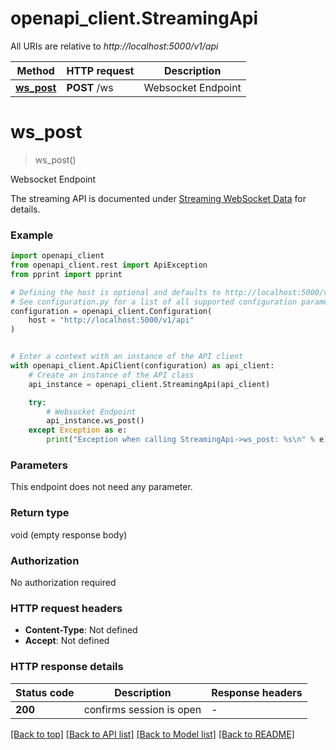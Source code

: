 # openapi_client.StreamingApi

All URIs are relative to *http://localhost:5000/v1/api*

Method | HTTP request | Description
------------- | ------------- | -------------
[**ws_post**](StreamingApi.md#ws_post) | **POST** /ws | Websocket Endpoint


# **ws_post**
> ws_post()

Websocket Endpoint

The streaming API is documented under [Streaming WebSocket Data](https://interactivebrokers.github.io/cpwebapi/RealtimeSubscription.html) for details.

### Example


```python
import openapi_client
from openapi_client.rest import ApiException
from pprint import pprint

# Defining the host is optional and defaults to http://localhost:5000/v1/api
# See configuration.py for a list of all supported configuration parameters.
configuration = openapi_client.Configuration(
    host = "http://localhost:5000/v1/api"
)


# Enter a context with an instance of the API client
with openapi_client.ApiClient(configuration) as api_client:
    # Create an instance of the API class
    api_instance = openapi_client.StreamingApi(api_client)

    try:
        # Websocket Endpoint
        api_instance.ws_post()
    except Exception as e:
        print("Exception when calling StreamingApi->ws_post: %s\n" % e)
```



### Parameters

This endpoint does not need any parameter.

### Return type

void (empty response body)

### Authorization

No authorization required

### HTTP request headers

 - **Content-Type**: Not defined
 - **Accept**: Not defined

### HTTP response details

| Status code | Description | Response headers |
|-------------|-------------|------------------|
**200** | confirms session is open |  -  |

[[Back to top]](#) [[Back to API list]](../README.md#documentation-for-api-endpoints) [[Back to Model list]](../README.md#documentation-for-models) [[Back to README]](../README.md)

